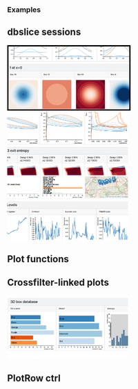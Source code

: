 ### Examples

## **dbslice** sessions

<a href="http://dbslice.org/demos/testbox"> <img src="img/testboxSession.png" width="280" style="border:3px solid black"></a> 
<a href="http://dbslice.org/demos/comp3stg"> <img src="img/compSession.png" width="280"></a> 
<a href="http://dbslice.org/demos/ukrivers"> <img src="img/ukriversSession.png" width="280"></a> 


## Plot functions

## Crossfilter-linked plots

<a href="http://bl.ocks.org/grahampullan/8569646fadc2fb74026e22b04539f339"> <img src="img/3cfplots.png" width="280"></a> 

## PlotRow ctrl
